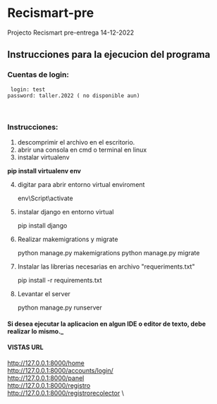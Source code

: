 # Recismart-pre
Projecto Recismart pre-entrega  14-12-2022


<h2>Instrucciones para la ejecucion del programa</h2>
<h3>Cuentas de login: </h3>

     login: test
    password: taller.2022 ( no disponible aun)
<br>
<h3>Instrucciones: </h3>

1.  descomprimir el archivo en el escritorio.
2.  abrir una consola en cmd o terminal en linux
3.  instalar virtualenv

**pip install virtualenv env**



4. digitar para abrir entorno virtual enviroment


    env\Script\activate

5. instalar django en entorno virtual


    pip install django

6. Realizar makemigrations y migrate


    python manage.py makemigrations
    python manage.py migrate


7. Instalar las librerias necesarias en archivo "requeriments.txt"


    pip install -r requirements.txt


8. Levantar el server


    python manage.py runserver


<h4>Si desea ejecutar la aplicacion en algun IDE o editor de texto, debe realizar lo mismo._ </h4>


<h4>VISTAS URL</h4>

http://127.0.0.1:8000/home
\
http://127.0.0.1:8000/accounts/login/
\
http://127.0.0.1:8000/panel
\
http://127.0.0.1:8000/registro
\
http://127.0.0.1:8000/registrorecolector
\
